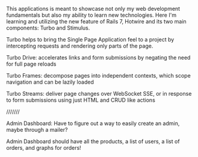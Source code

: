 This applications is meant to showcase not only my web development fundamentals but also my ability to learn new technologies. Here I'm learning and utilizing the new feature of Rails 7, Hotwire and its two main components: Turbo and Stimulus.

Turbo helps to bring the Single Page Application feel to a project by intercepting requests and rendering only parts of the page.

Turbo Drive: accelerates links and form submissions by negating the need for full page reloads

Turbo Frames: decompose pages into independent contexts, which scope navigation and can be lazily loaded

Turbo Streams: deliver page changes over WebSocket SSE, or in response to form submissions using just HTML and CRUD like actions  


/////// 

Admin Dashboard: 
Have to figure out a way to easily create an admin, maybe through a mailer?

Admin Dashboard should have all the products, a list of users, a list of orders, and graphs for orders!
